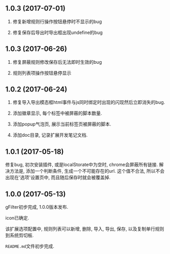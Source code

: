 1.0.3 (2017-07-01)
------------------

1. 修复新增规则行操作按钮悬停时不显示的bug

2. 修复保存后导出时导出框出现undefine的bug

1.0.3 (2017-06-26)
------------------

1. 修复屏蔽规则修改保存后无法即时生效的bug

2. 规则列表项操作按钮悬停显示

1.0.2 (2017-06-24)
------------------

1. 修复导入导出模态框html事件与js同时绑定时出现的闪现然后立即消失的bug.

2. 添加徽章显示, 每个标签中被屏蔽的脚本数量.

3. 添加popup气泡页, 展示当前标签页被屏蔽的脚本.

4. 添加doc目录, 记录扩展开发笔记文档.

1.0.1 (2017-05-18)
------------------

修复bug, 初次安装插件, 或是localStorate中为空时, chrome会屏蔽所有链接. 解决方法是, 添加一个判断条件, 生成一个不可能存在的url. 这个值不合法, 所以不会出现在'选项'设置页中, 而且随后保存时就会被覆盖掉.

1.0.0 (2017-05-13)
------------------

gFilter初步完成, 1.0.0版本发布.

icon已确定.

该扩展选项配置中, 规则列表可以新增, 删除, 导入, 导出, 保存, 以及复制单行规则到系统剪切板.

`README.md`文件初步完成.